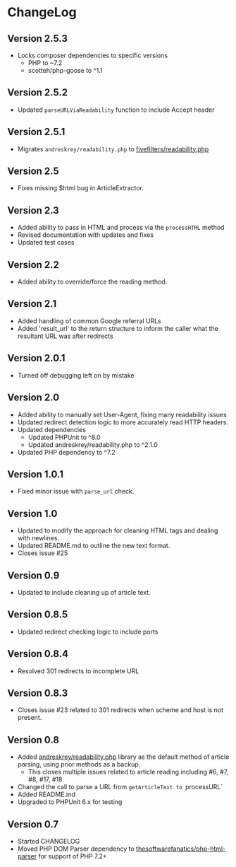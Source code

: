 # ChangeLog

## Version 2.5.3

- Locks composer dependencies to specific versions
  - PHP to ~7.2
  - scotteh/php-goose to ^1.1


## Version 2.5.2

- Updated `parseURLViaReadability` function to include Accept header

## Version 2.5.1

- Migrates `andreskrey/readability.php` to [fivefilters/readability.php](https://packagist.org/packages/fivefilters/readability.php)


## Version 2.5

- Fixes missing $html bug in ArticleExtractor.

## Version 2.3

- Added ability to pass in HTML and process via the `processHTML` method
- Revised documentation with updates and fixes
- Updated test cases

## Version 2.2

- Added ability to override/force the reading method.

## Version 2.1

- Added handling of common Google referral URLs
- Added 'result_url' to the return structure to inform the caller what the resultant URL was after redirects

## Version 2.0.1

- Turned off debugging left on by mistake

## Version 2.0

- Added ability to manually set User-Agent, fixing many readability issues
- Updated redirect detection logic to more accurately read HTTP headers.
- Updated dependencies
  - Updated PHPUnit to ^8.0
  - Updated andreskrey/readability.php to ^2.1.0
- Updated PHP dependency to ^7.2

## Version 1.0.1

- Fixed minor issue with `parse_url` check.

## Version 1.0

- Updated to modify the approach for cleaning HTML tags and dealing with newlines.
- Updated README.md to outline the new text format.
- Closes issue #25

## Version 0.9

- Updated to include cleaning up of article text.

## Version 0.8.5

- Updated redirect checking logic to include ports


## Version 0.8.4

- Resolved 301 redirects to incomplete URL

## Version 0.8.3

- Closes issue #23 related to 301 redirects when scheme and host is not present.

## Version 0.8

- Added [andreskrey/readability.php](https://github.com/andreskrey/readability.php) library as the default method of article parsing, using prior methods as a backup.
  - This closes multiple issues related to article reading including #6, #7, #8, #17, #18
- Changed the call to parse a URL from `getArticleText to `processURL`
- Added README.md
- Upgraded to PHPUnit 6.x for testing


## Version 0.7

- Started CHANGELOG
- Moved PHP DOM Parser dependency to [thesoftwarefanatics/php-html-parser](https://github.com/thesoftwarefanatics/php-html-parser) for support of PHP 7.2+

